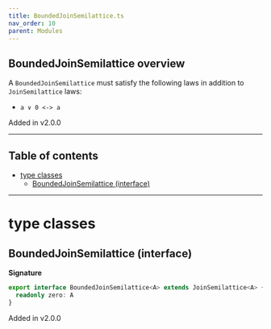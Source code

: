 ```yaml
---
title: BoundedJoinSemilattice.ts
nav_order: 10
parent: Modules
---
```


## BoundedJoinSemilattice overview

A `BoundedJoinSemilattice` must satisfy the following laws in addition to `JoinSemilattice` laws:

- `a ∨ 0 <-> a`

Added in v2.0.0

---

<h2 class="text-delta">Table of contents</h2>

- [type classes](#type-classes)
  - [BoundedJoinSemilattice (interface)](#boundedjoinsemilattice-interface)

---

# type classes

## BoundedJoinSemilattice (interface)

**Signature**

```ts
export interface BoundedJoinSemilattice<A> extends JoinSemilattice<A> {
  readonly zero: A
}
```

Added in v2.0.0
